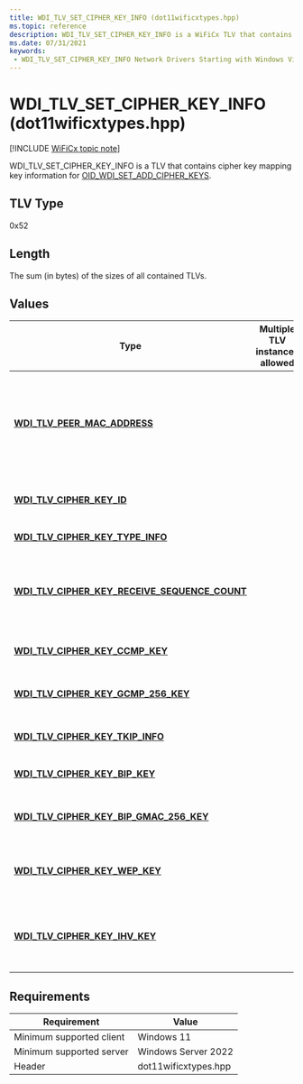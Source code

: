 ```yaml
---
title: WDI_TLV_SET_CIPHER_KEY_INFO (dot11wificxtypes.hpp)
ms.topic: reference
description: WDI_TLV_SET_CIPHER_KEY_INFO is a WiFiCx TLV that contains cipher key mapping key information for OID_WDI_SET_ADD_CIPHER_KEYS.
ms.date: 07/31/2021
keywords:
 - WDI_TLV_SET_CIPHER_KEY_INFO Network Drivers Starting with Windows Vista
---
```


# WDI\_TLV\_SET\_CIPHER\_KEY\_INFO (dot11wificxtypes.hpp)

[!INCLUDE [WiFiCx topic note](../includes/wificx-version-warning.md)]

WDI\_TLV\_SET\_CIPHER\_KEY\_INFO is a TLV that contains cipher key mapping key information for [OID\_WDI\_SET\_ADD\_CIPHER\_KEYS](./oid-wdi-set-add-cipher-keys.md).

## TLV Type

0x52

## Length

The sum (in bytes) of the sizes of all contained TLVs.

## Values

| Type| Multiple TLV instances allowed | Optional | Description |
| --- | --- | --- | --- |
| [**WDI\_TLV\_PEER\_MAC\_ADDRESS**](wdi-tlv-peer-mac-address.md) | | X | Specifies the MAC address of the peer that this key is associated with. If not present, assume this is a default key. At least one of peer MAC Address or cipher key ID must be present. This field must be present when key type is set to WDI\_CIPHER\_KEY\_TYPE\_PAIRWISE\_KEY, and may be present when key type is set to WDI\_CIPHER\_KEY\_TYPE\_GROUP\_KEY. |
| [**WDI\_TLV\_CIPHER\_KEY\_ID**](wdi-tlv-cipher-key-id.md) | | X | Specifies the ID for this cipher key. At least one of peer MAC address or cipher key ID must be present. This field is not required for pairwise keys. |
| [**WDI\_TLV\_CIPHER\_KEY\_TYPE\_INFO**](wdi-tlv-cipher-key-type-info.md) | | | Specifies the cipher key type information. |
| [**WDI\_TLV\_CIPHER\_KEY\_RECEIVE\_SEQUENCE\_COUNT**](wdi-tlv-cipher-key-receive-sequence-count.md) | | X | Specifies the initial 48-bit value of Packet Number (PN), which is used for replay protection. This is optional if the cipher algorithm is WDI\_CIPHER\_ALGO\_WEP40, WDI\_CIPHER\_ALGO\_WEP104, or WDI\_CIPHER\_ALGO\_WEP. |
| [**WDI\_TLV\_CIPHER\_KEY\_CCMP\_KEY**](wdi-tlv-cipher-key-ccmp-key.md) | | X | Specifies the CCMP cipher algorithm key data. This is only present if the cipher algorithm is WDI\_CIPHER\_ALGO\_CCMP. |
| [**WDI_TLV_CIPHER_KEY_GCMP_256_KEY**](wdi-tlv-cipher-key-gcmp-256-key.md) | | X | Contains GCMP\_256 cipher algorithm key data. This is only present if the cipher algorithm is WDI\_CIPHER\_ALGO\_GCMP\_256. |
| [**WDI\_TLV\_CIPHER\_KEY\_TKIP\_INFO**](wdi-tlv-cipher-key-tkip-info.md) | | X | Specifies the TKIP information. This is only present if the cipher algorithm is WDI\_CIPHER\_ALGO\_TKIP. |
| [**WDI\_TLV\_CIPHER\_KEY\_BIP\_KEY**](wdi-tlv-cipher-key-bip-key.md) | | X | Specifies the BIP key. This is only present if the cipher algorithm is WDI\_CIPHER\_ALGO\_BIP. |
| [**WDI_TLV_CIPHER_KEY_BIP_GMAC_256_KEY**](wdi-tlv-cipher-key-bip-gmac-256-key.md) | | X | Contains GMAC\_256 cipher algorithm key data. This is only present if cipher algorithm is WDI\_CIPHER\_ALGO\_BIP\_GMAC\_256. |
| [**WDI\_TLV\_CIPHER\_KEY\_WEP\_KEY**](wdi-tlv-cipher-key-wep-key.md) | | X | Specifies the WEP key. This is only present if the cipher algorithm is WDI\_CIPHER\_ALGO\_WEP40, WDI\_CIPHER\_ALGO\_WEP104, or WDI\_CIPHER\_ALGO\_WEP |
| [**WDI\_TLV\_CIPHER\_KEY\_IHV\_KEY**](wdi-tlv-cipher-key-ihv-key.md) | | X | Specifies the IHV cipher key. This is only present if [**WDI\_TLV\_CIPHER\_KEY\_TYPE\_INFO**](wdi-tlv-cipher-key-type-info.md) is in the range WDI\_CIPHER\_ALGO\_IHV\_START to WDI\_CIPHER\_ALGO\_IHV\_END. |

## Requirements

|Requirement|Value|
|--- |--- |
|Minimum supported client|Windows 11|
|Minimum supported server|Windows Server 2022|
|Header|dot11wificxtypes.hpp|
